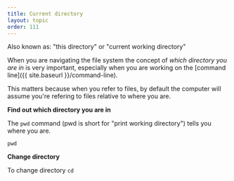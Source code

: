 ```yaml
---
title: Current directory
layout: topic
order: 111
---
```


Also known as: "this directory" or "current working directory"

When you are navigating the file system the concept of _which directory you are
in_ is very important, especially when you are working on the
[command line]({{ site.baseurl }}/command-line).

This matters because when you refer to files, by default the computer will
assume you're refering to files relative to where you are.

**Find out which directory you are in**

The `pwd` command (pwd is short for "print working directory") tells you
where you are.

    pwd


**Change directory**

To change directory
`cd`





